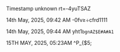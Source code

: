 
Timestamp unknown
rt=-4yuTSAZ

14th May, 2025, 09:42 AM
-0fv≥÷cfrd1111

14th May, 2025, 09:44 AM
yht1`bgnAZ$E#A#A1`

15TH MAY, 2025, 05:23AM
^P_{$5;